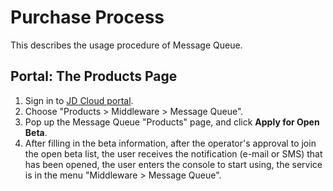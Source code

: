 # Purchase Process

This describes the usage procedure of Message Queue.

## Portal: The Products Page
1. Sign in to [JD Cloud portal](www.jdcloud.com/).
2. Choose "Products > Middleware > Message Queue".
3. Pop up the Message Queue "Products" page, and click **Apply for Open Beta**.
4. After filling in the beta information, after the operator's approval to join the open beta list, the user receives the notification (e-mail or SMS) that has been opened, the user enters the console to start using, the service is in the menu "Middleware > Message Queue".

